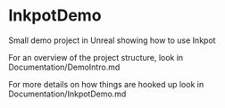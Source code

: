 # InkpotDemo
Small demo project in Unreal showing how to use Inkpot

For an overview of the project structure, look in Documentation/DemoIntro.md

For more details on how things are hooked up look in Documentation/InkpotDemo.md

